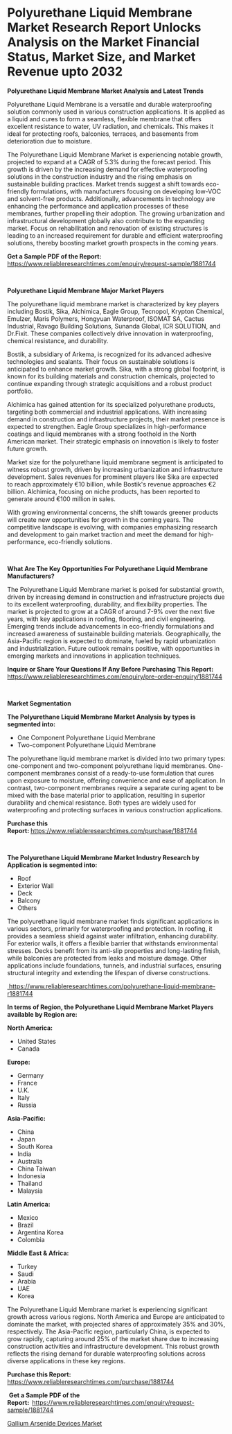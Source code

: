 <p><h1>Polyurethane Liquid Membrane Market Research Report Unlocks Analysis on the Market Financial Status, Market Size, and Market Revenue upto 2032</h1></p><p><strong>Polyurethane Liquid Membrane Market Analysis and Latest Trends</strong></p>
<p><p>Polyurethane Liquid Membrane is a versatile and durable waterproofing solution commonly used in various construction applications. It is applied as a liquid and cures to form a seamless, flexible membrane that offers excellent resistance to water, UV radiation, and chemicals. This makes it ideal for protecting roofs, balconies, terraces, and basements from deterioration due to moisture.</p><p>The Polyurethane Liquid Membrane Market is experiencing notable growth, projected to expand at a CAGR of 5.3% during the forecast period. This growth is driven by the increasing demand for effective waterproofing solutions in the construction industry and the rising emphasis on sustainable building practices. Market trends suggest a shift towards eco-friendly formulations, with manufacturers focusing on developing low-VOC and solvent-free products. Additionally, advancements in technology are enhancing the performance and application processes of these membranes, further propelling their adoption. The growing urbanization and infrastructural development globally also contribute to the expanding market. Focus on rehabilitation and renovation of existing structures is leading to an increased requirement for durable and efficient waterproofing solutions, thereby boosting market growth prospects in the coming years.</p></p>
<p><strong>Get a Sample PDF of the Report:&nbsp;</strong> <a href="https://www.reliableresearchtimes.com/enquiry/request-sample/1881744?utm_campaign=3007&utm_medium=2&utm_source=Github&utm_content=ia&utm_term=01042025&utm_id=polyurethane-liquid-membrane">https://www.reliableresearchtimes.com/enquiry/request-sample/1881744</a></p>
<p>&nbsp;</p>
<p><strong>Polyurethane Liquid Membrane Major Market Players</strong></p>
<p><p>The polyurethane liquid membrane market is characterized by key players including Bostik, Sika, Alchimica, Eagle Group, Tecnopol, Krypton Chemical, Emulzer, Maris Polymers, Hongyuan Waterproof, ISOMAT SA, Cactus Industrial, Ravago Building Solutions, Sunanda Global, ICR SOLUTION, and Dr.Fixit. These companies collectively drive innovation in waterproofing, chemical resistance, and durability.</p><p>Bostik, a subsidiary of Arkema, is recognized for its advanced adhesive technologies and sealants. Their focus on sustainable solutions is anticipated to enhance market growth. Sika, with a strong global footprint, is known for its building materials and construction chemicals, projected to continue expanding through strategic acquisitions and a robust product portfolio.</p><p>Alchimica has gained attention for its specialized polyurethane products, targeting both commercial and industrial applications. With increasing demand in construction and infrastructure projects, their market presence is expected to strengthen. Eagle Group specializes in high-performance coatings and liquid membranes with a strong foothold in the North American market. Their strategic emphasis on innovation is likely to foster future growth.</p><p>Market size for the polyurethane liquid membrane segment is anticipated to witness robust growth, driven by increasing urbanization and infrastructure development. Sales revenues for prominent players like Sika are expected to reach approximately €10 billion, while Bostik's revenue approaches €2 billion. Alchimica, focusing on niche products, has been reported to generate around €100 million in sales. </p><p>With growing environmental concerns, the shift towards greener products will create new opportunities for growth in the coming years. The competitive landscape is evolving, with companies emphasizing research and development to gain market traction and meet the demand for high-performance, eco-friendly solutions.</p></p>
<p>&nbsp;</p>
<p><strong>What Are The Key Opportunities For Polyurethane Liquid Membrane Manufacturers?</strong></p>
<p><p>The Polyurethane Liquid Membrane market is poised for substantial growth, driven by increasing demand in construction and infrastructure projects due to its excellent waterproofing, durability, and flexibility properties. The market is projected to grow at a CAGR of around 7-9% over the next five years, with key applications in roofing, flooring, and civil engineering. Emerging trends include advancements in eco-friendly formulations and increased awareness of sustainable building materials. Geographically, the Asia-Pacific region is expected to dominate, fueled by rapid urbanization and industrialization. Future outlook remains positive, with opportunities in emerging markets and innovations in application techniques.</p></p>
<p><strong>Inquire or Share Your Questions If Any Before Purchasing This Report:</strong> <a href="https://www.reliableresearchtimes.com/enquiry/pre-order-enquiry/1881744?utm_campaign=3007&utm_medium=2&utm_source=Github&utm_content=ia&utm_term=01042025&utm_id=polyurethane-liquid-membrane">https://www.reliableresearchtimes.com/enquiry/pre-order-enquiry/1881744</a></p>
<p>&nbsp;</p>
<p><strong>Market Segmentation</strong></p>
<p><strong>The Polyurethane Liquid Membrane Market Analysis by types is segmented into:</strong></p>
<p><ul><li>One Component Polyurethane Liquid Membrane</li><li>Two-component Polyurethane Liquid Membrane</li></ul></p>
<p><p>The polyurethane liquid membrane market is divided into two primary types: one-component and two-component polyurethane liquid membranes. One-component membranes consist of a ready-to-use formulation that cures upon exposure to moisture, offering convenience and ease of application. In contrast, two-component membranes require a separate curing agent to be mixed with the base material prior to application, resulting in superior durability and chemical resistance. Both types are widely used for waterproofing and protecting surfaces in various construction applications.</p></p>
<p><strong>Purchase this Report:&nbsp;</strong><a href="https://www.reliableresearchtimes.com/purchase/1881744?utm_campaign=3007&utm_medium=2&utm_source=Github&utm_content=ia&utm_term=01042025&utm_id=polyurethane-liquid-membrane">https://www.reliableresearchtimes.com/purchase/1881744</a></p>
<p>&nbsp;</p>
<p><strong>The Polyurethane Liquid Membrane Market Industry Research by Application is segmented into:</strong></p>
<p><ul><li>Roof</li><li>Exterior Wall</li><li>Deck</li><li>Balcony</li><li>Others</li></ul></p>
<p><p>The polyurethane liquid membrane market finds significant applications in various sectors, primarily for waterproofing and protection. In roofing, it provides a seamless shield against water infiltration, enhancing durability. For exterior walls, it offers a flexible barrier that withstands environmental stresses. Decks benefit from its anti-slip properties and long-lasting finish, while balconies are protected from leaks and moisture damage. Other applications include foundations, tunnels, and industrial surfaces, ensuring structural integrity and extending the lifespan of diverse constructions.</p></p>
<p><a href="https://www.reliableresearchtimes.com/polyurethane-liquid-membrane-r1881744?utm_campaign=3007&utm_medium=2&utm_source=Github&utm_content=ia&utm_term=01042025&utm_id=polyurethane-liquid-membrane">&nbsp;https://www.reliableresearchtimes.com/polyurethane-liquid-membrane-r1881744</a></p>
<p><strong>In terms of Region, the Polyurethane Liquid Membrane Market Players available by Region are:</strong></p>
<p>
    <p> <strong> North America: </strong>
        <ul>
            <li>United States</li>
            <li>Canada</li>
        </ul>
        </p> 
    <p> <strong> Europe: </strong>
        <ul>
            <li>Germany</li>
            <li>France</li>
            <li>U.K.</li>
            <li>Italy</li>
            <li>Russia</li>
        </ul>
        </p> 
    <p> <strong> Asia-Pacific: </strong>
        <ul>
            <li>China</li>
            <li>Japan</li>
            <li>South Korea</li>
            <li>India</li>
            <li>Australia</li>
            <li>China Taiwan</li>
            <li>Indonesia</li>
            <li>Thailand</li>
            <li>Malaysia</li>
        </ul>
        </p> 
    <p> <strong> Latin America: </strong>
        <ul>
            <li>Mexico</li>
            <li>Brazil</li>
            <li>Argentina Korea</li>
            <li>Colombia</li>
        </ul>
        </p> 
    <p> <strong> Middle East & Africa: </strong>
        <ul>
            <li>Turkey</li>
            <li>Saudi</li>
            <li>Arabia</li>
            <li>UAE</li>
            <li>Korea</li>
        </ul>
    </p>
    </p>
<p><p>The Polyurethane Liquid Membrane market is experiencing significant growth across various regions. North America and Europe are anticipated to dominate the market, with projected shares of approximately 35% and 30%, respectively. The Asia-Pacific region, particularly China, is expected to grow rapidly, capturing around 25% of the market share due to increasing construction activities and infrastructure development. This robust growth reflects the rising demand for durable waterproofing solutions across diverse applications in these key regions.</p></p>
<p><strong>Purchase this Report: </strong><a href="https://www.reliableresearchtimes.com/purchase/1881744?utm_campaign=3007&utm_medium=2&utm_source=Github&utm_content=ia&utm_term=01042025&utm_id=polyurethane-liquid-membrane">https://www.reliableresearchtimes.com/purchase/1881744</a></p>
<p>&nbsp;<strong>Get a Sample PDF of the Report:&nbsp;&nbsp;</strong><a href="https://www.reliableresearchtimes.com/enquiry/request-sample/1881744?utm_campaign=3007&utm_medium=2&utm_source=Github&utm_content=ia&utm_term=01042025&utm_id=polyurethane-liquid-membrane">https://www.reliableresearchtimes.com/enquiry/request-sample/1881744</a></p>
<p><strong></strong></p>
<p><p><a href="https://github.com/MonroeBullock54/Market-Research-Report-List-2/blob/main/gallium-arsenide-devices-market.md?utm_campaign=3007&utm_medium=2&utm_source=Github&utm_content=ia&utm_term=01042025&utm_id=polyurethane-liquid-membrane">Gallium Arsenide Devices Market</a></p></p>